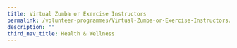 ```yaml
---
title: Virtual Zumba or Exercise Instructors
permalink: /volunteer-programmes/Virtual-Zumba-or-Exercise-Instructors/
description: ""
third_nav_title: Health & Wellness
---
```

